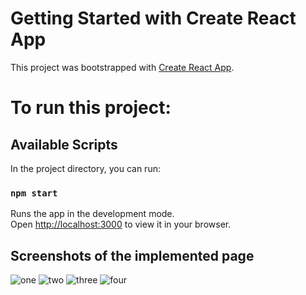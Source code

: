 # Getting Started with Create React App

This project was bootstrapped with [Create React App](https://github.com/facebook/create-react-app).
# To run this project:

## Available Scripts

In the project directory, you can run:

### `npm start`

Runs the app in the development mode.\
Open [http://localhost:3000](http://localhost:3000) to view it in your browser.

## Screenshots of the implemented page
![one](https://user-images.githubusercontent.com/68969089/215374746-6448d7a9-a57a-4dcb-a31b-68c13bcda02b.png)
![two](https://user-images.githubusercontent.com/68969089/215374241-48251889-b04b-4ff9-977a-2a584039fe06.png)
![three](https://user-images.githubusercontent.com/68969089/215374251-e63132ce-a8db-43f0-8a34-de12bdd41517.png)
![four](https://user-images.githubusercontent.com/68969089/215374262-7564f68d-d2fb-40cc-a177-81478288902a.png)

